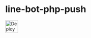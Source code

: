 # line-bot-php-push
<a href="https://heroku.com/deploy?template=https://github.com/SHanDesign1993/line-bot-php-push" target="_blank">
  <img src="https://www.herokucdn.com/deploy/button.svg" height=40 alt="Deploy">
</a>
